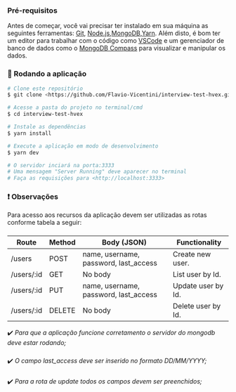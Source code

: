 ### Pré-requisitos

Antes de começar, você vai precisar ter instalado em sua máquina as seguintes ferramentas:
[Git](https://git-scm.com), [Node.js](https://nodejs.org/en/),[MongoDB](https://www.mongodb.com/pt-br),[Yarn](https://classic.yarnpkg.com/lang/en/). 
Além disto, é bom ter um editor para trabalhar com o código como [VSCode](https://code.visualstudio.com/) e um gerenciador de banco de dados como o [MongoDB Compass](https://www.mongodb.com/pt-br/products/compass) para visualizar e manipular os dados.

### 🎲 Rodando a aplicação

```bash
# Clone este repositório
$ git clone <https://github.com/Flavio-Vicentini/interview-test-hvex.git>

# Acesse a pasta do projeto no terminal/cmd
$ cd interview-test-hvex

# Instale as dependências
$ yarn install

# Execute a aplicação em modo de desenvolvimento
$ yarn dev

# O servidor inciará na porta:3333
# Uma mensagem "Server Running" deve aparecer no terminal
# Faça as requisições para <http://localhost:3333>
```
### :exclamation: Observações

Para acesso aos recursos da aplicação devem ser utilizadas as rotas conforme tabela a seguir:
###
Route         | Method      |  Body (JSON)                              |      Functionality
------        | -------     |  ----                                     |      --------
/users        |  POST       | name, username, password, last_access     |     Create new user.
/users/:id    |  GET        | No body                                   |     List user by Id.
/users/:id    |  PUT        | name, username, password, last_access     |     Update user by Id.
/users/:id    |  DELETE     | No body                                   |     Delete user by Id.

:heavy_check_mark: *Para que a aplicação funcione corretamento o servidor do mongodb deve estar rodando;*
###
:heavy_check_mark: *O campo last_access deve ser inserido no formato DD/MM/YYYY;*
###
:heavy_check_mark: *Para a rota de update todos os campos devem ser preenchidos;*

